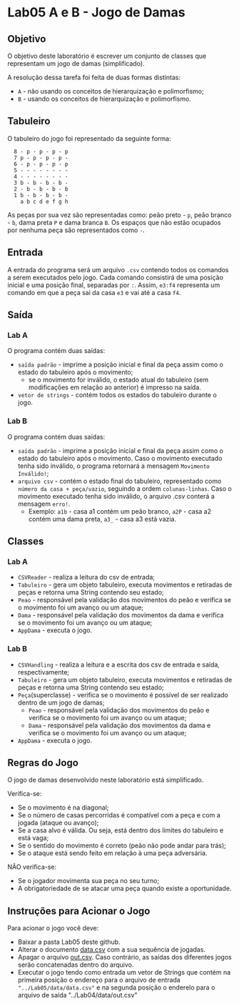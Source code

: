 # Lab05 A e B - Jogo de Damas

## Objetivo

O objetivo deste laboratório é escrever um conjunto de classes que representam um jogo de damas (simplificado).

A resolução dessa tarefa foi feita de duas formas distintas: 

* `A` - não usando os conceitos de hierarquização e polimorfismo;
* `B` - usando os conceitos de hierarquização e polimorfismo.

## Tabuleiro

O tabuleiro do jogo foi representado da seguinte forma:

~~~
  8 - p - p - p - p
  7 p - p - p - p -
  6 - p - p - p - p
  5 - - - - - - - -
  4 - - - - - - - -
  3 b - b - b - b -
  2 - b - b - b - b
  1 b - b - b - b -
    a b c d e f g h 
~~~
    
As peças por sua vez são representadas como: peão preto - `p`, peão branco - `b`, dama preta `P` e dama branca `B`.
Os espaços que não estão ocupados por nenhuma peça são representados como `-`.

## Entrada

A entrada do programa será um arquivo `.csv` contendo todos os comandos a serem executados pelo jogo. Cada comando consistirá de uma posição inicial e uma posição final, separadas por `:`. Assim, `e3:f4` representa um comando em que a peça sai da casa `e3` e vai até a casa `f4`.

## Saída

### Lab A

O programa contém duas saídas:

* `saída padrão` - imprime a posição inicial e final da peça assim como o estado do tabuleiro após o movimento;
  * se o movimento for inválido, o estado atual do tabuleiro (sem modificações em relação ao anterior) é impresso na saída.
* `vetor de strings` - contém todos os estados do tabuleiro durante o jogo.

### Lab B

O programa contém duas saídas:

* `saída padrão` - imprime a posição inicial e final da peça assim como o estado do tabuleiro após o movimento. Caso o movimento executado tenha sido inválido, o programa retornará a mensagem `Movimento Inválido!`;
* `arquivo csv` - contém o estado final do tabuleiro, representado como `número da casa + peça/vazio`, seguindo a ordem `colunas-linhas`. Caso o movimento executado tenha sido inválido, o arquivo .csv conterá a mensagem `erro!`.
  * Exemplo: `a1b` - casa a1 contém um peão branco, `a2P` - casa a2 contém uma dama preta, `a3_` - casa a3 está vazia.
## Classes

### Lab A

* `CSVReader` - realiza a leitura do csv de entrada;
* `Tabuleiro` - gera um objeto tabuleiro, executa movimentos e retiradas de peças e retorna uma String contendo seu estado;
* `Peao` - responsável pela validação dos movimentos do peão e verifica se o movimento foi um avanço ou um ataque;
* `Dama` - responsável pela validação dos movimentos da dama e verifica se o movimento foi um avanço ou um ataque;
* `AppDama` - executa o jogo.

### Lab B

* `CSVHandling` - realiza a leitura e a escrita dos csv de entrada e saída, respectivamente;
* `Tabuleiro` - gera um objeto tabuleiro, executa movimentos e retiradas de peças e retorna uma String contendo seu estado;
* `Peça`(superclasse) - verifica se o movimento é possível de ser realizado dentro de um jogo de damas;
  * `Peao` - responsável pela validação dos movimentos do peão e verifica se o movimento foi um avanço ou um ataque;
  * `Dama` - responsável pela validação dos movimentos da dama e verifica se o movimento foi um avanço ou um ataque;
* `AppDama` - executa o jogo.

## Regras do Jogo

O jogo de damas desenvolvido neste laboratório está simplificado.

Verifica-se:

* Se o movimento é na diagonal;
* Se o número de casas percorridas é compatível com a peça e com a jogada (ataque ou avanço);
* Se a casa alvo é válida. Ou seja, está dentro dos limites do tabuleiro e está vaga;
* Se o sentido do movimento é correto (peão não pode andar para trás);
* Se o ataque está sendo feito em relação à uma peça adversária.

NÃO verifica-se:

* Se o jogador movimenta sua peça no seu turno;
* A obrigatoriedade de se atacar uma peça quando existe a oportunidade.

## Instruções para Acionar o Jogo

Para acionar o jogo você deve:

* Baixar a pasta Lab05 deste github.
* Alterar o documento [data.csv](https://github.com/HannahPlath/MC322/blob/main/Lab05//data/data.csv) com a sua sequência de jogadas.
* Apagar o arquivo [out.csv](https://github.com/HannahPlath/MC322/blob/main/Lab05//data/out.csv). Caso contrário, as saídas dos diferentes jogos serão concatenadas dentro do arquivo.
* Executar o jogo tendo como entrada um vetor de Strings que contém na primeira posição o endereço para o arquivo de entrada `"../Lab05/data/data.csv"` e na segunda posição o enderelo para o arquivo de saída "../Lab04/data/out.csv"



